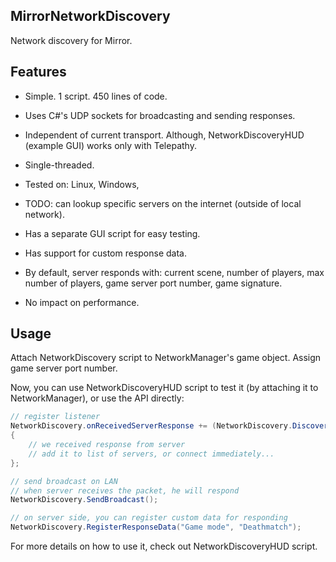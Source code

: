 
## MirrorNetworkDiscovery

Network discovery for Mirror.


## Features

- Simple. 1 script. 450 lines of code.

- Uses C#'s UDP sockets for broadcasting and sending responses.

- Independent of current transport. Although, NetworkDiscoveryHUD (example GUI) works only with Telepathy.

- Single-threaded.

- Tested on: Linux, Windows, 

- TODO: can lookup specific servers on the internet (outside of local network).

- Has a separate GUI script for easy testing.

- Has support for custom response data.

- By default, server responds with: current scene, number of players, max number of players, game server port number, game signature.

- No impact on performance.


## Usage

Attach NetworkDiscovery script to NetworkManager's game object. Assign game server port number.

Now, you can use NetworkDiscoveryHUD script to test it (by attaching it to NetworkManager), or use the API directly:

```cs
// register listener
NetworkDiscovery.onReceivedServerResponse += (NetworkDiscovery.DiscoveryInfo info) =>
{
	// we received response from server
	// add it to list of servers, or connect immediately...
};

// send broadcast on LAN
// when server receives the packet, he will respond
NetworkDiscovery.SendBroadcast();

// on server side, you can register custom data for responding
NetworkDiscovery.RegisterResponseData("Game mode", "Deathmatch");
```

For more details on how to use it, check out NetworkDiscoveryHUD script.


